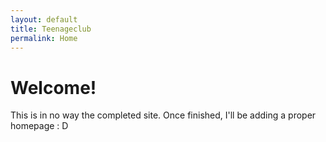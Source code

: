 ```yaml
---
layout: default
title: Teenageclub
permalink: Home
---
```


# Welcome!

This is in no way the completed site. Once finished, I'll be adding a proper homepage : D